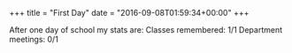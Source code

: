 +++
title = "First Day"
date = "2016-09-08T01:59:34+00:00"
+++

After one day of school my stats are:
Classes remembered: 1/1
Department meetings: 0/1
			